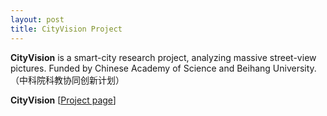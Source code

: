 ```yaml
---
layout: post
title: CityVision Project
---
```


**CityVision** is a smart-city research project, analyzing massive street-view pictures. Funded by Chinese Academy of Science and Beihang University. （中科院科教协同创新计划）

**CityVision** [[Project page](https://github.com/Somedaywilldo/CityVision)]


